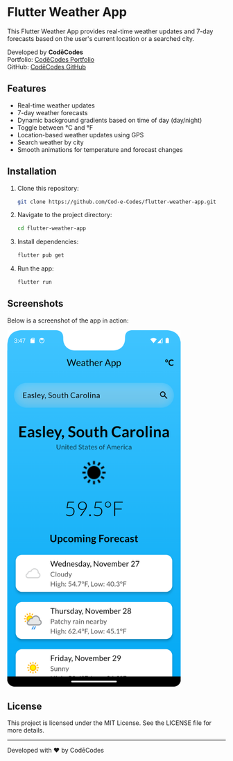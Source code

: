 
# Flutter Weather App

This Flutter Weather App provides real-time weather updates and 7-day forecasts based on the user's current location or a searched city. 

Developed by **CodēCodes**  
Portfolio: [CodēCodes Portfolio](https://www.cod-e-codes.com/)  
GitHub: [CodēCodes GitHub](https://github.com/Cod-e-Codes)

## Features
- Real-time weather updates
- 7-day weather forecasts
- Dynamic background gradients based on time of day (day/night)
- Toggle between °C and °F
- Location-based weather updates using GPS
- Search weather by city
- Smooth animations for temperature and forecast changes

## Installation
1. Clone this repository:
   ```bash
   git clone https://github.com/Cod-e-Codes/flutter-weather-app.git
   ```
2. Navigate to the project directory:
   ```bash
   cd flutter-weather-app
   ```
3. Install dependencies:
   ```bash
   flutter pub get
   ```
4. Run the app:
   ```bash
   flutter run
   ```

## Screenshots

Below is a screenshot of the app in action:

<img src="./screenshot.png" alt="App Screenshot" width="400" />

## License
This project is licensed under the MIT License. See the LICENSE file for more details.

---

Developed with ❤️ by CodēCodes

